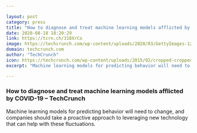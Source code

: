 ```yaml
---

layout: post
category: press
title: "How to diagnose and treat machine learning models afflicted by COVID-19"
date: 2020-08-18 18:20:29
link: https://tcrn.ch/318XrCo
image: https://techcrunch.com/wp-content/uploads/2020/03/GettyImages-1208505346.jpg?w=600
domain: techcrunch.com
author: "TechCrunch"
icon: https://techcrunch.com/wp-content/uploads/2015/02/cropped-cropped-favicon-gradient.png?w=180
excerpt: "Machine learning models for predicting behavior will need to change, and companies should take a proactive approach to leveraging new technology that can help with these fluctuations."

---
```


### How to diagnose and treat machine learning models afflicted by COVID-19 – TechCrunch

Machine learning models for predicting behavior will need to change, and companies should take a proactive approach to leveraging new technology that can help with these fluctuations.